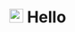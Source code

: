 # <img src="https://media.giphy.com/media/hvRJCLFzcasrR4ia7z/giphy.gif" width="25px" height="25px"> Hello
